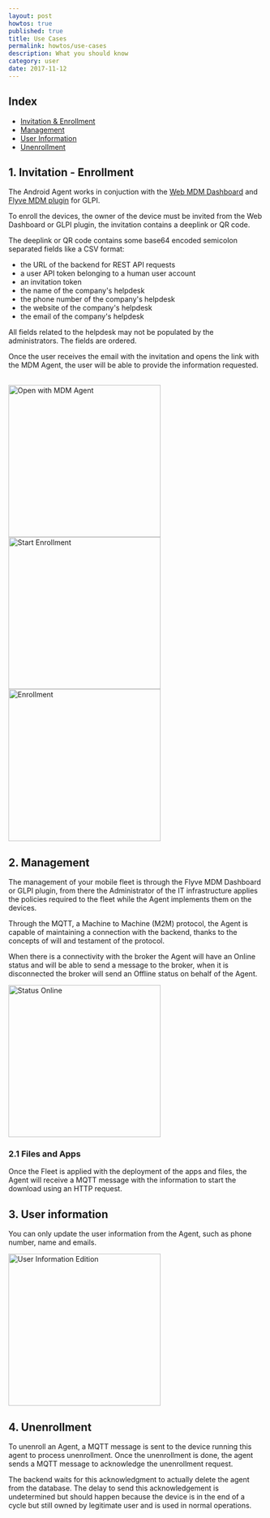 ```yaml
---
layout: post
howtos: true
published: true
title: Use Cases
permalink: howtos/use-cases
description: What you should know
category: user
date: 2017-11-12
---
```

## Index

* [Invitation & Enrollment](#1)
* [Management](#2)
* [User Information](#3)
* [Unenrollment](#4)

## <a name="1"></a>1. Invitation - Enrollment

The Android Agent works in conjuction with the [Web MDM Dashboard](http://flyve.org/web-mdm-dashboard/) and [Flyve MDM plugin](http://flyve.org/glpi-plugin/) for GLPI.

To enroll the devices, the owner of the device must be invited from the Web Dashboard or GLPI plugin, the invitation contains a deeplink or QR code.

The deeplink or QR code contains some base64 encoded semicolon separated fields like a CSV format:

* the URL of the backend for REST API requests
* a user API token belonging to a human user account
* an invitation token
* the name of the company's helpdesk
* the phone number of the company's helpdesk
* the website of the company's helpdesk
* the email of the company's helpdesk

All fields related to the helpdesk may not be populated by the administrators. The fields are ordered.

Once the user receives the email with the invitation and opens the link with the MDM Agent,  the user will be able to provide the information requested.

<br />

<div>
<img src="https://raw.githubusercontent.com/Naylin15/Screenshots/master/android-mdm-agent/open-with.png" alt="Open with MDM Agent" width="300">

<img src="https://github.com/Naylin15/Screenshots/blob/master/android-mdm-agent/start-enrollment.png?raw=true" alt="Start Enrollment" width="300">

<img src="https://github.com/Naylin15/Screenshots/blob/master/android-mdm-agent/enrollment.png?raw=true" alt="Enrollment" width="300">
</div>

## <a name="2"></a>2. Management

The management of your mobile fleet is through the Flyve MDM Dashboard or GLPI plugin, from there the Administrator of the IT infrastructure applies the policies required to the fleet while the Agent implements them on the devices.

Through the MQTT, a Machine to Machine (M2M) protocol, the Agent is capable of maintaining a connection with the backend, thanks to the concepts of will and testament of the protocol.

When there is a connectivity with the broker the Agent will have an Online status and will be able to send a message to the broker, when it is disconnected the broker will send an Offline status on behalf of the Agent.

<img src="https://github.com/Naylin15/Screenshots/blob/master/android-mdm-agent/information.png?raw=true" alt="Status Online" width="300">

### 2.1 Files and Apps

Once the Fleet is applied with the deployment of the apps and files, the Agent will receive a MQTT message with the information to start the download using an HTTP request.

## <a name="3"></a>3. User information

You can only update the user information from the Agent, such as phone number, name and emails.

<img src="https://github.com/Naylin15/Screenshots/blob/master/android-mdm-agent/user-information.png?raw=true" alt="User Information Edition" width="300">

## <a name="4"></a>4. Unenrollment

To unenroll an Agent, a MQTT message is sent to the device running this agent to process unenrollment. Once the unenrollment is done, the agent sends a MQTT message to acknowledge the unenrollment request.

The backend waits for this acknowledgment to actually delete the agent from the database. The delay to send this acknowledgement is undetermined but should happen because the device is in the end of a cycle but still owned by legitimate user and is used in normal operations.
